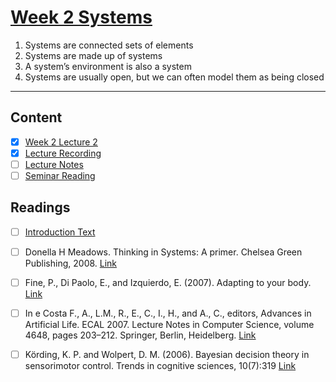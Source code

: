 # [Week 2 Systems](https://canvas.sussex.ac.uk/courses/31028/pages/week-2-systems-2?module_item_id=1494336)

1. Systems are connected sets of elements
2. Systems are made up of systems
3. A system’s environment is also a system
4. Systems are usually open, but we can often model them as being closed

---

## Content
- [x] [Week 2 Lecture 2](https://canvas.sussex.ac.uk/courses/31028/files/5567949?wrap=1)
- [x] [Lecture Recording](https://sussex.cloud.panopto.eu/Panopto/Pages/Viewer.aspx?id=85b59894-f072-4828-b5c5-b27b00e732ab)
- [ ] [Lecture Notes]()
- [ ] [Seminar Reading](https://canvas.sussex.ac.uk/courses/31028/files/5558954?module_item_id=1492370)

## Readings
- [ ] [Introduction Text](https://canvas.sussex.ac.uk/courses/31028/pages/week-2-systems-2?module_item_id=1494336)
- [ ] Donella H Meadows. Thinking in Systems: A primer. Chelsea Green Publishing, 2008. [Link]()
- [ ] Fine, P., Di Paolo, E., and Izquierdo, E. (2007). Adapting to your body. [Link]()
- [ ] In e Costa F., A., L.M., R., E., C., I., H., and A., C., editors, Advances in Artificial Life. ECAL 2007. Lecture Notes in Computer Science, volume 4648, pages 203–212. Springer, Berlin, Heidelberg. [Link]()
- [ ] Körding, K. P. and Wolpert, D. M. (2006). Bayesian decision theory in sensorimotor control. Trends in cognitive sciences, 10(7):319 [Link]()

